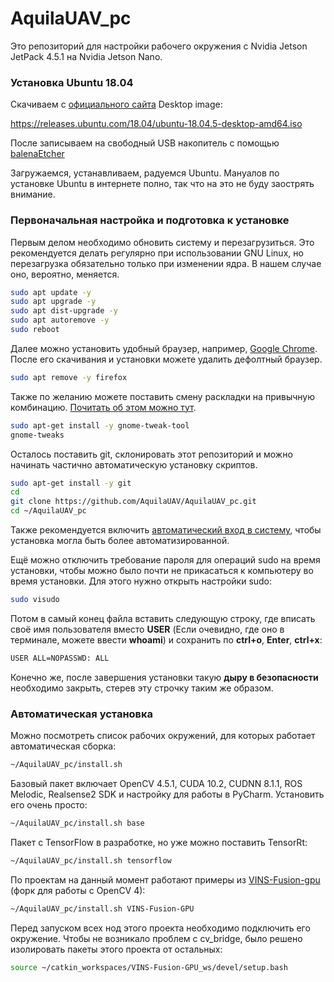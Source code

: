 # AquilaUAV_pc

Это репозиторий для настройки рабочего окружения c Nvidia Jetson JetPack 4.5.1 на Nvidia Jetson Nano.



### Установка Ubuntu 18.04

Скачиваем с [официального сайта](https://releases.ubuntu.com/18.04/) Desktop image: 

https://releases.ubuntu.com/18.04/ubuntu-18.04.5-desktop-amd64.iso 

После записываем на свободный USB накопитель с помощью [balenaEtcher](https://www.balena.io/etcher/)

Загружаемся, устанавливаем, радуемся Ubuntu. Мануалов по установке Ubuntu в интернете полно, так что на это не буду заострять внимание.



### Первоначальная настройка и подготовка к установке

Первым делом необходимо обновить систему и перезагрузиться. Это рекомендуется делать регулярно при использовании GNU Linux, но перезагрузка обязательно только при изменении ядра. В нашем случае оно, вероятно, меняется.

```bash
sudo apt update -y
sudo apt upgrade -y
sudo apt dist-upgrade -y
sudo apt autoremove -y
sudo reboot
```

Далее можно установить удобный браузер, например, [Google Chrome](https://www.google.ru/intl/ru/chrome/). После его скачивания и установки можете удалить дефолтный браузер.

```bash
sudo apt remove -y firefox
```

Также по желанию можете поставить смену раскладки на привычную комбинацию. [Почитать об этом можно тут](https://dock.co.nz/post/change-keyboard-layout-switch-to-altshift-ubuntu-18-04/).

```bash
sudo apt-get install -y gnome-tweak-tool
gnome-tweaks
```

Осталось поставить git, склонировать этот репозиторий и можно начинать частично автоматическую установку скриптов.

```bash
sudo apt-get install -y git
cd
git clone https://github.com/AquilaUAV/AquilaUAV_pc.git
cd ~/AquilaUAV_pc
```

Также рекомендуется включить [автоматический вход в систему](https://linuxconfig.org/how-to-enable-automatic-login-on-ubuntu-18-04-bionic-beaver-linux), чтобы установка могла быть более автоматизированной.

Ещё можно отключить требование пароля для операций sudo на время установки, чтобы можно было почти не прикасаться к компьютеру во время установки. Для этого нужно открыть настройки sudo:

```bash
sudo visudo
```

Потом в самый конец файла вставить следующую строку, где вписать своё имя пользователя вместо **USER** (Если очевидно, где оно в терминале, можете ввести **whoami**) и сохранить по **ctrl+o**, **Enter**, **ctrl+x**:

```bash
USER ALL=NOPASSWD: ALL
```

Конечно же, после завершения установки такую **дыру в безопасности** необходимо закрыть, стерев эту строчку таким же образом.

 

### Автоматическая установка

Можно посмотреть список рабочих окружений, для которых работает автоматическая сборка:

```bash
~/AquilaUAV_pc/install.sh
```

Базовый пакет включает OpenCV 4.5.1, CUDA 10.2, CUDNN 8.1.1, ROS Melodic, Realsense2 SDK и настройку для работы в PyCharm. Установить его очень просто:

```bash
~/AquilaUAV_pc/install.sh base
```

Пакет с TensorFlow в разработке, но уже можно поставить TensorRt:

```bash
~/AquilaUAV_pc/install.sh tensorflow
```

По проектам на данный момент работают примеры из [VINS-Fusion-gpu](https://github.com/IOdissey/VINS-Fusion-gpu) (форк для работы с OpenCV 4):

```bash
~/AquilaUAV_pc/install.sh VINS-Fusion-GPU
```

Перед запуском всех нод этого проекта необходимо подключить его окружение. Чтобы не возникало проблем с cv_bridge, было решено изолировать пакеты этого проекта от остальных:

```bash
source ~/catkin_workspaces/VINS-Fusion-GPU_ws/devel/setup.bash
```

